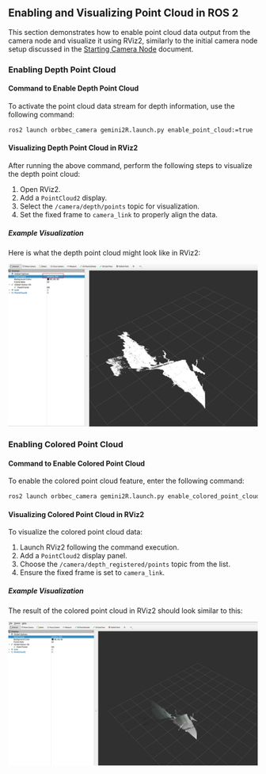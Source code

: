 ## Enabling and Visualizing Point Cloud in ROS 2

This section demonstrates how to enable point cloud data output from the camera node and visualize it using RViz2, similarly to the initial camera node setup discussed in the [Starting Camera Node](./start_camera_node.MD) document.

### Enabling Depth Point Cloud

#### Command to Enable Depth Point Cloud

To activate the point cloud data stream for depth information, use the following command:

```bash
ros2 launch orbbec_camera gemini2R.launch.py enable_point_cloud:=true
```

#### Visualizing Depth Point Cloud in RViz2

After running the above command, perform the following steps to visualize the depth point cloud:

1. Open RViz2.
2. Add a `PointCloud2` display.
3. Select the `/camera/depth/points` topic for visualization.
4. Set the fixed frame to `camera_link` to properly align the data.

##### Example Visualization

Here is what the depth point cloud might look like in RViz2:

![Depth Point Cloud Visualization](./images/image5.jpg)

### Enabling Colored Point Cloud

#### Command to Enable Colored Point Cloud

To enable the colored point cloud feature, enter the following command:

```bash
ros2 launch orbbec_camera gemini2R.launch.py enable_colored_point_cloud:=true
```

#### Visualizing Colored Point Cloud in RViz2

To visualize the colored point cloud data:

1. Launch RViz2 following the command execution.
2. Add a `PointCloud2` display panel.
3. Choose the `/camera/depth_registered/points` topic from the list.
4. Ensure the fixed frame is set to `camera_link`.

##### Example Visualization

The result of the colored point cloud in RViz2 should look similar to this:

![Colored Point Cloud Visualization](./images/image6.jpg)
